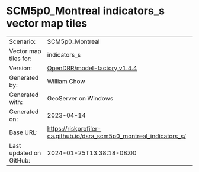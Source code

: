 # SCM5p0_Montreal indicators_s vector map tiles

|    			|			|
| --------------------- | --------------------- |
| Scenario:		| SCM5p0_Montreal		|
| Vector map tiles for:	| indicators_s		|
| Version:		| [OpenDRR/model-factory v1.4.4](https://github.com/OpenDRR/model-factory/releases/tag/v1.4.4)	|
| Generated by:		| William Chow	|
| Generated with:	| GeoServer on Windows	|
| Generated on:		| 2023-04-14	|
| Base URL:		| <https://riskprofiler-ca.github.io/dsra_scm5p0_montreal_indicators_s/> |
| Last updated on GitHub: | 2024-01-25T13:38:18-08:00 |
